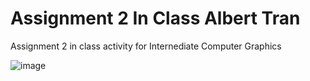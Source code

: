 # Assignment 2 In Class Albert Tran
 Assignment 2 in class activity for Internediate Computer Graphics 

![image](https://github.com/[alberttransuushi]/[Assignment-2-Albert-Tran]/blob[main]/Base.png?raw=true)
